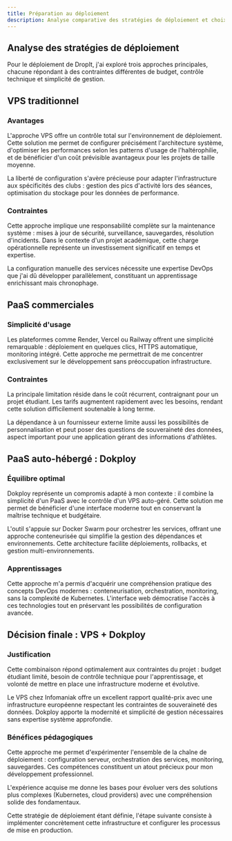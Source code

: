 ```yaml
---
title: Préparation au déploiement
description: Analyse comparative des stratégies de déploiement et choix technique
---
```


## Analyse des stratégies de déploiement

Pour le déploiement de DropIt, j'ai exploré trois approches principales, chacune répondant à des contraintes différentes de budget, contrôle technique et simplicité de gestion.

## VPS traditionnel

### Avantages

L'approche VPS offre un contrôle total sur l'environnement de déploiement. Cette solution me permet de configurer précisément l'architecture système, d'optimiser les performances selon les patterns d'usage de l'haltérophilie, et de bénéficier d'un coût prévisible avantageux pour les projets de taille moyenne.

La liberté de configuration s'avère précieuse pour adapter l'infrastructure aux spécificités des clubs : gestion des pics d'activité lors des séances, optimisation du stockage pour les données de performance.

### Contraintes

Cette approche implique une responsabilité complète sur la maintenance système : mises à jour de sécurité, surveillance, sauvegardes, résolution d'incidents. Dans le contexte d'un projet académique, cette charge opérationnelle représente un investissement significatif en temps et expertise.

La configuration manuelle des services nécessite une expertise DevOps que j'ai dû développer parallèlement, constituant un apprentissage enrichissant mais chronophage.

## PaaS commerciales

### Simplicité d'usage

Les plateformes comme Render, Vercel ou Railway offrent une simplicité remarquable : déploiement en quelques clics, HTTPS automatique, monitoring intégré. Cette approche me permettrait de me concentrer exclusivement sur le développement sans préoccupation infrastructure.

### Contraintes

La principale limitation réside dans le coût récurrent, contraignant pour un projet étudiant. Les tarifs augmentent rapidement avec les besoins, rendant cette solution difficilement soutenable à long terme.

La dépendance à un fournisseur externe limite aussi les possibilités de personnalisation et peut poser des questions de souveraineté des données, aspect important pour une application gérant des informations d'athlètes.

## PaaS auto-hébergé : Dokploy

### Équilibre optimal

Dokploy représente un compromis adapté à mon contexte : il combine la simplicité d'un PaaS avec le contrôle d'un VPS auto-géré. Cette solution me permet de bénéficier d'une interface moderne tout en conservant la maîtrise technique et budgétaire.

L'outil s'appuie sur Docker Swarm pour orchestrer les services, offrant une approche conteneurisée qui simplifie la gestion des dépendances et environnements. Cette architecture facilite déploiements, rollbacks, et gestion multi-environnements.

### Apprentissages

Cette approche m'a permis d'acquérir une compréhension pratique des concepts DevOps modernes : conteneurisation, orchestration, monitoring, sans la complexité de Kubernetes. L'interface web démocratise l'accès à ces technologies tout en préservant les possibilités de configuration avancée.

## Décision finale : VPS + Dokploy

### Justification

Cette combinaison répond optimalement aux contraintes du projet : budget étudiant limité, besoin de contrôle technique pour l'apprentissage, et volonté de mettre en place une infrastructure moderne et évolutive.

Le VPS chez Infomaniak offre un excellent rapport qualité-prix avec une infrastructure européenne respectant les contraintes de souveraineté des données. Dokploy apporte la modernité et simplicité de gestion nécessaires sans expertise système approfondie.

### Bénéfices pédagogiques

Cette approche me permet d'expérimenter l'ensemble de la chaîne de déploiement : configuration serveur, orchestration des services, monitoring, sauvegardes. Ces compétences constituent un atout précieux pour mon développement professionnel.

L'expérience acquise me donne les bases pour évoluer vers des solutions plus complexes (Kubernetes, cloud providers) avec une compréhension solide des fondamentaux.

Cette stratégie de déploiement étant définie, l'étape suivante consiste à implémenter concrètement cette infrastructure et configurer les processus de mise en production.